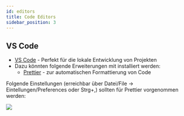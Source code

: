 ```yaml
---
id: editors
title: Code Editors
sidebar_position: 3
---
```


## VS Code

- [VS Code](https://code.visualstudio.com/) - Perfekt für die lokale Entwicklung von Projekten
- Dazu könnten folgende Erweiterungen mit installiert werden:
  - [Prettier](https://marketplace.visualstudio.com/items?itemName=esbenp.prettier-vscode) - zur automatischen Formattierung von Code

Folgende Einstellungen (erreichbar über Datei/File -> Eintellungen/Preferences oder Strg+,) sollten für Prettier vorgenommen werden:

![](/img/notes/vscode_settings.png)
